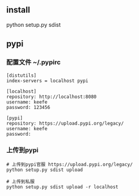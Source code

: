 ## install
python setup.py sdist

## pypi
### 配置文件 ~/.pypirc
``` ~/.pypirc
[distutils]
index-servers = localhost pypi
 
[localhost]
repository: http://localhost:8080
username: keefe
password: 123456

[pypi]
repository: https://upload.pypi.org/legacy/
username: keefe
password: 
```

### 上传到pypi
```
# 上传到pypi官服 https://upload.pypi.org/legacy/
python setup.py sdist upload 

# 上传到私服
python setup.py sdist upload -r localhost

```